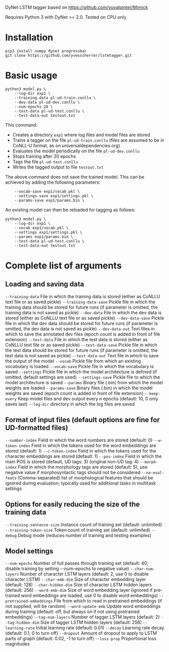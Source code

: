 DyNet LSTM tagger based on https://github.com/yuvalpinter/Mimick

Requires Python 3 with DyNet >= 2.0. Tested on CPU only.

# Installation

```
pip3 install numpy dynet progressbar
git clone https://github.com/yvesscherrer/lstmtagger.git
```

# Basic usage

```
python3 model.py \
    --log-dir exp1 \
    --training-data pl-ud-train.conllu \
    --dev-data pl-ud-dev.conllu \
    --num-epochs 20 \
    --test-data pl-ud-test.conllu \
    --test-data-out testout.txt
```

This command:

* Creates a directory `exp1` where log files and model files are stored
* Trains a tagger on the file `pl-ud-train.conllu` (files are assumed to be in CoNLL-U format, as on universaldependencies.org)
* Evaluates the model periodically on the file `pl-ud-dev.conllu`
* Stops training after 20 epochs
* Tags the file `pl-ud-test.conllu`
* Writes the tagged output to file `testout.txt`

The above command does not save the trained model. This can be achieved by adding the following parameters:

```
	--vocab-save exp1/vocab.pkl \
	--settings-save exp1/settings.pkl \
	--params-save exp1/params.bin \
```

An existing model can then be reloaded for tagging as follows:

```
python3 model.py \
    --log-dir exp1 \
	--vocab exp1/vocab.pkl \
	--settings exp1/settings.pkl \
	--params exp1/params.bin \
    --test-data pl-ud-test.conllu \
    --test-data-out testout.txt
```

# Complete list of arguments

## Loading and saving data

`--training-data`	File in which the training data is stored (either as CoNLLU text file or as saved pickle)
`--training-data-save`	Pickle file in which the training data should be stored for future runs (if parameter is omitted, the training data is not saved as pickle)
`--dev-data`	File in which the dev data is stored (either as CoNLLU text file or as saved pickle)
`--dev-data-save`	Pickle file in which the dev data should be stored for future runs (if parameter is omitted, the dev data is not saved as pickle)
`--dev-data-out`	Text files in which to save the annotated dev files (epoch count is added in front of file extension)
`--test-data`	File in which the test data is stored (either as CoNLLU text file or as saved pickle)
`--test-data-save`	Pickle file in which the test data should be stored for future runs (if parameter is omitted, the test data is not saved as pickle)
`--test-data-out`	Text file in which to save the output of the model
`--vocab`	Pickle file from which an existing vocabulary is loaded
`--vocab-save`	Pickle file in which the vocabulary is saved
`--settings`	Pickle file in which the model architecture is defined (if omitted, default settings are used)
`--settings-save`	Pickle file to which the model architecture is saved
`--params`	Binary file (.bin) from which the model weights are loaded
`--params-save`	Binary files (.bin) in which the model weights are saved (epoch count is added in front of file extension)
`--keep-every`	Keep model files and dev output every n epochs (default: 10, 0 only saves last)
`--log-dir`	directory in which the log files are saved

## Format of input files (default options are fine for UD-formatted files)

`--number-index`	Field in which the word numbers are stored (default: 0)
`--w-token-index`	Field in which the tokens used for the word embeddings are stored (default: 1)
`--c-token-index`	Field in which the tokens used for the character embeddings are stored (default: 1)
`--pos-index`	Field in which the main POS is stored (default, UD tags: 3) (original non-UD tag: 4)
`--morph-index`	Field in which the morphology tags are stored (default: 5); use negative value if morphosyntactic tags should not be considered
`--no-eval-feats`	(Comma-separated) list of morphological features that should be ignored during evaluation; typically used for additional tasks in multitask settings

## Options for easily reducing the size of the training data

`--training-sentence-size`	Instance count of training set (default: unlimited)
`--training-token-size`	Token count of training set (default: unlimited)
`--debug`	Debug mode (reduces number of training and testing examples)

## Model settings

`--num-epochs`	Number of full passes through training set (default: 40; disable training by setting --num-epochs to negative value)
`--char-num-layers`	Number of character LSTM layers (default: 2, use 0 to disable character LSTM)
`--char-emb-dim`	Size of character embedding layer (default: 128)
`--char-hidden-dim`	Size of character LSTM hidden layers (default: 256)
`--word-emb-dim`	Size of word embedding layer (ignored if pre-trained word embeddings are loaded, use 0 to disable word embeddings)
`--pretrained-embeddings`	File from which to read in pretrained embeddings (if not supplied, will be random)
`--word-update-emb`	Update word embeddings during training (default: off, but always on if not using pretrained embeddings)
`--tag-num-layers`	Number of tagger LSTM layers (default: 2)
`--tag-hidden-dim`	Size of tagger LSTM hidden layers (default: 256)
`--learning-rate`	Initial learning rate (default: 0.01)
`--decay`	Learning rate decay (default: 0.1, 0 to turn off)
`--dropout`	Amount of dropout to apply to LSTM parts of graph (default: 0.02, -1 to turn off)
`--loss-prop`	Proportional loss magnitudes
